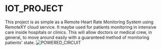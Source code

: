 # IOT_PROJECT
This project is as simple as a Remote Heart Rate Monitoring System using RemoteXY cloud service.
It maybe used for patients monitoring in intensive care inside hospitals or clinics.
This will allow doctors or medical crew, in general, to move around easily with a guaranteed method of monitoring patients' state.
![POWERED_CIRCUIT](https://github.com/Gehad-AboElmagd/IOT_PROJECT/assets/128185404/45f70400-539b-458b-8a22-5a4016c076e9)
